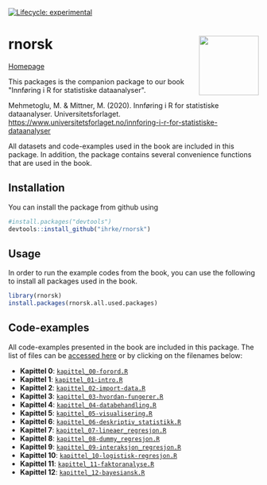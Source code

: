 <!-- badges: start -->
[![Lifecycle: experimental](https://img.shields.io/badge/lifecycle-experimental-orange.svg)](https://www.tidyverse.org/lifecycle/#experimental)
<!-- badges: end -->

# rnorsk <img src="man/figures/logo.png" align="right" alt="" width="120" />

[Homepage](https://ihrke.github.io/rnorsk/)

This packages is the companion package to our book "Innføring i R for statistiske dataanalyser".

Mehmetoglu, M. & Mittner, M. (2020). Innføring i R for statistiske dataanalyser. Universitetsforlaget. https://www.universitetsforlaget.no/innforing-i-r-for-statistiske-dataanalyser

All datasets and code-examples used in the book are included in this package. In addition, the package
contains several convenience functions that are used in the book.

## Installation

You can install the package from github using

``` r
#install.packages("devtools")
devtools::install_github("ihrke/rnorsk")
```

## Usage

In order to run the example codes from the book, you can use the following to install all 
packages used in the book.

``` r
library(rnorsk)
install.packages(rnorsk.all.used.packages)
```

## Code-examples

All code-examples presented in the book are included in this package. 
The list of files can be [accessed here](https://github.com/ihrke/rnorsk/tree/master/inst/code_examples) or by clicking on the filenames below:

- **Kapittel 0**: [`kapittel_00-forord.R`](https://github.com/ihrke/rnorsk/tree/master/inst/code_examples/kapittel_00-forord.R)
- **Kapittel 1**: [`kapittel_01-intro.R`](https://github.com/ihrke/rnorsk/tree/master/inst/code_examples/kapittel_01-intro.R)
- **Kapittel 2**: [`kapittel_02-import-data.R`](https://github.com/ihrke/rnorsk/tree/master/inst/code_examples/kapittel_02-import-data.R)
- **Kapittel 3**: [`kapittel_03-hvordan-fungerer.R`](https://github.com/ihrke/rnorsk/tree/master/inst/code_examples/kapittel_03-hvordan-fungerer.R)
- **Kapittel 4**: [`kapittel_04-databehandling.R`](https://github.com/ihrke/rnorsk/tree/master/inst/code_examples/kapittel_04-databehandling.R)
- **Kapittel 5**: [`kapittel_05-visualisering.R`](https://github.com/ihrke/rnorsk/tree/master/inst/code_examples/kapittel_05-visualisering.R)
- **Kapittel 6**: [`kapittel_06-deskriptiv_statistikk.R`](https://github.com/ihrke/rnorsk/tree/master/inst/code_examples/kapittel_06-deskriptiv_statistikk.R)
- **Kapittel 7**: [`kapittel_07-lineaer_regresjon.R`](https://github.com/ihrke/rnorsk/tree/master/inst/code_examples/kapittel_07-lineaer_regresjon.R)
- **Kapittel 8**: [`kapittel_08-dummy_regresjon.R`](https://github.com/ihrke/rnorsk/tree/master/inst/code_examples/kapittel_08-dummy_regresjon.R)
- **Kapittel 9**: [`kapittel_09-interaksjon_regresjon.R`](https://github.com/ihrke/rnorsk/tree/master/inst/code_examples/kapittel_09-interaksjon_regresjon.R)
- **Kapittel 10**: [`kapittel_10-logistisk-regresjon.R`](https://github.com/ihrke/rnorsk/tree/master/inst/code_examples/kapittel_10-logistisk-regresjon.R)
- **Kapittel 11**: [`kapittel_11-faktoranalyse.R`](https://github.com/ihrke/rnorsk/tree/master/inst/code_examples/kapittel_11-faktoranalyse.R)
- **Kapittel 12**: [`kapittel_12-bayesiansk.R`](https://github.com/ihrke/rnorsk/tree/master/inst/code_examples/kapittel_12-bayesiansk.R)



